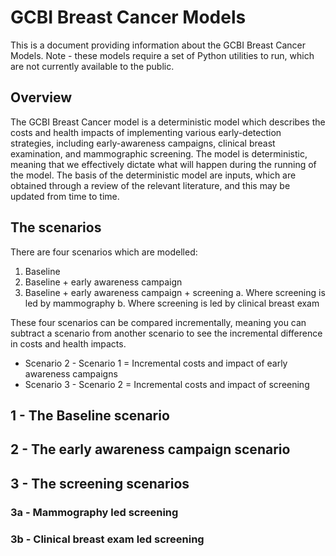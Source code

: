 # GCBI Breast Cancer Models
This is a document providing information about the GCBI Breast Cancer Models.
Note - these models require a set of Python utilities to run, which are not currently available to the public. 

## Overview
The GCBI Breast Cancer model is a deterministic model which describes the costs and health impacts of implementing various early-detection strategies, including early-awareness campaigns, clinical breast examination, and mammographic screening. The model is deterministic, meaning that we effectively dictate what will happen during the running of the model. The basis of the deterministic model are inputs, which are obtained through a review of the relevant literature, and this may be updated from time to time. 

## The scenarios
There are four scenarios which are modelled:
1. Baseline
2. Baseline + early awareness campaign
3. Baseline + early awareness campaign + screening
  a. Where screening is led by mammography
  b. Where screening is led by clinical breast exam

These four scenarios can be compared incrementally, meaning you can subtract a scenario from another scenario to see the incremental difference in costs and health impacts.
- Scenario 2 - Scenario 1 = Incremental costs and impact of early awareness campaigns
- Scenario 3 - Scenario 2 = Incremental costs and impact of screening

## 1 - The Baseline scenario
## 2 - The early awareness campaign scenario
## 3 - The screening scenarios
### 3a - Mammography led screening
### 3b - Clinical breast exam led screening
